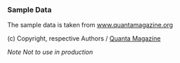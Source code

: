 ### Sample Data

The sample data is taken from www.quantamagazine.org

(c) Copyright, respective Authors / [Quanta Magazine](https://www.quantamagazine.org/about/)

_Note_ _Not to use in production_
